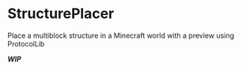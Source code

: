 # StructurePlacer
Place a multiblock structure in a Minecraft world with a preview using ProtocolLib

_**WIP**_

